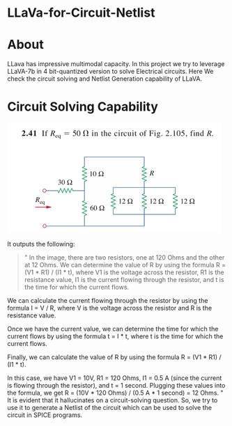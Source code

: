 # LLaVa-for-Circuit-Netlist

# About
LLava has impressive multimodal capacity. In this project we try to leverage LLaVA-7b in 4 bit-quantized version to solve Electrical circuits.
Here We check the circuit solving and Netlist Generation capability of LLaVA. 

# Circuit Solving Capability

![Question-Answer Pair](/images/t1.png)

It outputs the following:
>"
In the image, there are two resistors, one at 120 Ohms and the other at 12 Ohms. We can determine the value of R by using the formula R = (V1 \* R1) / (I1 \* t), where V1 is the voltage across the resistor, R1 is the resistance value, I1 is the current flowing through the resistor, and t is the time for which the current flows.

We can calculate the current flowing through the resistor by using the formula I = V / R, where V is the voltage across the resistor and R is the resistance value.

Once we have the current value, we can determine the time for which the current flows by using the formula t = I \* t, where t is the time for which the current flows.

Finally, we can calculate the value of R by using the formula R = (V1 \* R1) / (I1 \* t).

In this case, we have V1 = 10V, R1 = 120 Ohms, I1 = 0.5 A (since the current is flowing through the resistor), and t = 1 second. Plugging these values into the formula, we get R = (10V \* 120 Ohms) / (0.5 A \* 1 second) = 12 Ohms.
"
It is evident that it hallucinates on a circuit-solving question. So, we try to use it to generate a Netlist of the circuit which can be used to solve the circuit in SPICE programs.

